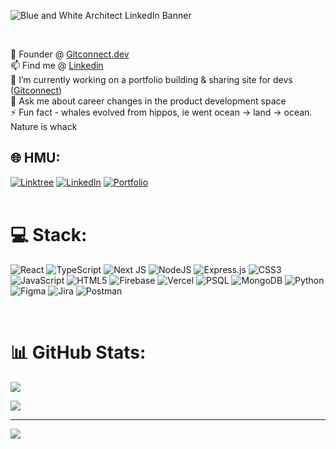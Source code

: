 <!---
- 👋 Hi, I’m @Dannydoesdev (Daniel McGee)
- 👀 I’m interested in full-stack development
- 🌱 I’m currently learning Next.JS + Firebase
- 💞️ I’m looking to collaborate on unique projects I can improve my skills with
- 📫 Find me @ www.danieltmcgee.com

![github-header-image](https://user-images.githubusercontent.com/50442868/197509118-5c55c4ce-0284-4d15-8174-882c9ac73966.png)
--->

![Blue and White Architect LinkedIn Banner](https://user-images.githubusercontent.com/50442868/232973392-168f7656-ba80-4195-bc24-b40e8b87413d.png)

<!---
![Blue and White Architect LinkedIn Banner (1)](https://user-images.githubusercontent.com/50442868/232973300-e7a8e9d5-5969-421c-aac2-40dc2033b809.png)



![github-header-image (1)](https://user-images.githubusercontent.com/50442868/197510055-046f470d-1456-4171-92b2-d2d7ce4d2ed4.png)


<picture>
 <source media="(prefers-color-scheme: dark)" srcset="https://user-images.githubusercontent.com/50442868/197483135-674e54ee-222d-4772-be52-868a1b04d1a2.png">
 <source media="(prefers-color-scheme: light)" srcset="https://user-images.githubusercontent.com/50442868/197484660-139de9f1-a571-4f89-9283-d686439f99f4.png">
 <img width="200" alt="My logo" src="https://user-images.githubusercontent.com/50442868/197483135-674e54ee-222d-4772-be52-868a1b04d1a2.png">
</picture>
--->

<!---
<img width="375" alt="My logo" src="https://user-images.githubusercontent.com/50442868/197483135-674e54ee-222d-4772-be52-868a1b04d1a2.png">
--->

<!---
# 👋 Hi, I’m Danny
--->
<br>

💪  Founder @ [Gitconnect.dev](https://www.gitconnect.dev/landing) <br>
📫  Find me @ [Linkedin](https://www.linkedin.com/danieltmgee) <br>
🔭  I’m currently working on a portfolio building & sharing site for devs ([Gitconnect](https://www.gitconnect.dev/landing))<br>
💬  Ask me about career changes in the product development space<br>
⚡  Fun fact - whales evolved from hippos, ie went ocean -> land -> ocean. Nature is whack


## 🌐 HMU:
[![Linktree](https://img.shields.io/badge/Linktree-%23d2e823.svg?style=for-the-badge&logo=linktree&logoColor=blueviolet)](https://linktr.ee/danieltmcgee) 
[![LinkedIn](https://img.shields.io/badge/LinkedIn-%230077B5.svg?style=for-the-badge&logo=linkedin&logoColor=white)](https://linkedin.com/in/danieltmcgee) 
[![Portfolio](https://img.shields.io/badge/Portfolio-blueviolet?style=for-the-badge&logo=gofundme&logoColor=white)](https://www.danieltmcgee.com) 
<br>
<br>
# 💻 Stack:
![React](https://img.shields.io/badge/react-%2320232a.svg?style=for-the-badge&logo=react&logoColor=%2361DAFB) ![TypeScript](https://img.shields.io/badge/typescript-%23007ACC.svg?style=for-the-badge&logo=typescript&logoColor=white)  ![Next JS](https://img.shields.io/badge/Next-black?style=for-the-badge&logo=next.js&logoColor=white) ![NodeJS](https://img.shields.io/badge/node.js-6DA55F?style=for-the-badge&logo=node.js&logoColor=white) ![Express.js](https://img.shields.io/badge/express.js-%23404d59.svg?style=for-the-badge&logo=express&logoColor=%2361DAFB) ![CSS3](https://img.shields.io/badge/css3-%231572B6.svg?style=for-the-badge&logo=css3&logoColor=white) ![JavaScript](https://img.shields.io/badge/javascript-%23323330.svg?style=for-the-badge&logo=javascript&logoColor=%23F7DF1E) ![HTML5](https://img.shields.io/badge/html5-%23E34F26.svg?style=for-the-badge&logo=html5&logoColor=white) ![Firebase](https://img.shields.io/badge/firebase-%23039BE5.svg?style=for-the-badge&logo=firebase) ![Vercel](https://img.shields.io/badge/vercel-%23000000.svg?style=for-the-badge&logo=vercel&logoColor=white) ![PSQL](https://img.shields.io/badge/psql-%234169E1.svg?style=for-the-badge&logo=postgresql&logoColor=white) ![MongoDB](https://img.shields.io/badge/MongoDB-%234ea94b.svg?style=for-the-badge&logo=mongodb&logoColor=white) ![Python](https://img.shields.io/badge/python-3670A0?style=for-the-badge&logo=python&logoColor=ffdd54)	![Figma](https://img.shields.io/badge/figma-%23F24E1E.svg?style=for-the-badge&logo=figma&logoColor=white) ![Jira](https://img.shields.io/badge/jira-%230A0FFF.svg?style=for-the-badge&logo=jira&logoColor=white) ![Postman](https://img.shields.io/badge/Postman-FF6C37?style=for-the-badge&logo=postman&logoColor=white)

<br>

# 📊 GitHub Stats:
![](https://github-readme-stats.vercel.app/api/top-langs/?username=dannydoesdev&theme=dark&hide_border=false&include_all_commits=true&count_private=false&layout=compact)

![](https://github-readme-stats.vercel.app/api?username=dannydoesdev&theme=dark&hide_border=false&include_all_commits=true&count_private=true)<br/>

<!-- ![](https://github-readme-streak-stats.herokuapp.com/?user=dannydoesdev&theme=dark&hide_border=false)<br/> -->

<!---
## 🏆 GitHub Trophies
![](https://github-profile-trophy.vercel.app/?username=dannydoesdev&theme=gruvbox&no-frame=false&no-bg=true&margin-w=4)

### ✍️ Random Dev Quote
![](https://quotes-github-readme.vercel.app/api?type=horizontal&theme=dark)

--->

---
![](https://visitcount.itsvg.in/api?id=dannydoesdev&icon=0&color=12)


<!---
Dannydoesdev/Dannydoesdev is a ✨ special ✨ repository because its `README.md` (this file) appears on your GitHub profile.
You can click the Preview link to take a look at your changes.
--->

